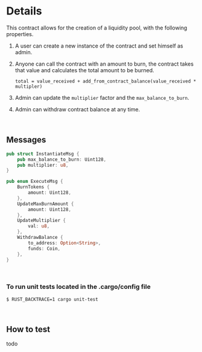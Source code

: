 # Details

This contract allows for the creation of a liquidity pool, with the following properties.

1. A user can create a new instance of the contract and set himself as admin.

2. Anyone can call the contract with an amount to burn, the contract takes that value and calculates 
   the total amount to be burned.

   ```
   total = value_received + add_from_contract_balance(value_received * multipler)
   ```

3. Admin can update the `multiplier` factor and the `max_balance_to_burn`.

4. Admin can withdraw contract balance at any time.

&nbsp;

## Messages

```rust
pub struct InstantiateMsg {
    pub max_balance_to_burn: Uint128,
    pub multiplier: u8,
}

pub enum ExecuteMsg {
    BurnTokens {
        amount: Uint128,
    },
    UpdateMaxBurnAmount {
        amount: Uint128,
    },
    UpdateMultiplier {
        val: u8,
    },
    WithdrawBalance {
        to_address: Option<String>,
        funds: Coin,
    },
}
```

&nbsp;

### To run unit tests located in the .cargo/config file

`$ RUST_BACKTRACE=1 cargo unit-test`

 &nbsp;

## How to test

todo